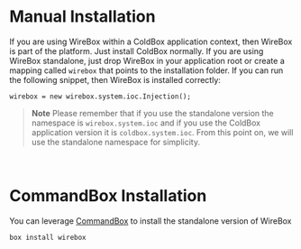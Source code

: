 # Manual Installation

If you are using WireBox within a ColdBox application context, then WireBox is part of the platform. Just install ColdBox normally. If you are using WireBox standalone, just drop WireBox in your application root or create a mapping called `wirebox` that points to the installation folder. If you can run the following snippet, then WireBox is installed correctly:

```
wirebox = new wirebox.system.ioc.Injection(); 
```

> **Note** Please remember that if you use the standalone version the namespace is `wirebox.system.ioc` and if you use the ColdBox application version it is `coldbox.system.ioc`. From this point on, we will use the standalone namespace for simplicity.
<br>


# CommandBox Installation
You can leverage [CommandBox](http://www.ortussolutions.com/products/commandbox) to install the standalone version of WireBox

```bash
box install wirebox
```